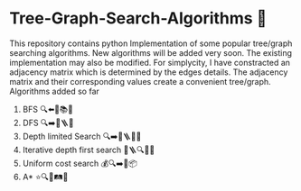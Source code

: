 # Tree-Graph-Search-Algorithms 🧠
This repository contains python Implementation of some popular tree/graph searching algorithms. New algorithms will be added very soon. The existing implementation may also be modified. For simplycity, I have constracted an adjacency matrix which is determined by the edges details. The adjacency matrix and their corresponding values create a convenient tree/graph.
Algorithms added so far
1. BFS 🔍⬅️🌳📚🌿
2. DFS 🔍➡️🌳🪜🌿
3. Depth limited Search 🔍➡️🌳🪜✅🌿
4. Iterative depth first search 🔄🪜🔍🌳🌿
5. Uniform cost search 💰🔍➡️🌳📦
6. A* ⭐🔍🌳🛤️🎯
